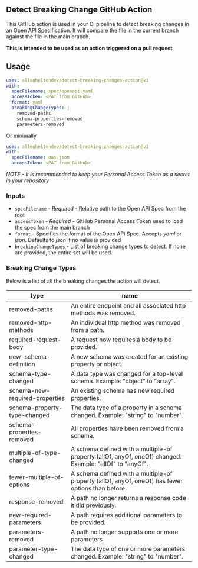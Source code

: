 ## Detect Breaking Change GitHub Action

This GitHub action is used in your CI pipeline to detect breaking changes in an Open API Specification. It will compare the file in the current branch against the file in the main branch. 

**This is intended to be used as an action triggered on a pull request**

## Usage

```yaml
uses: allenheltondev/detect-breaking-changes-action@v1
with:
  specFilename: spec/openapi.yaml
  accessToken: <PAT from GitHub>
  format: yaml
  breakingChangeTypes: |
    removed-paths
    schema-properties-removed
    parameters-removed
```

Or minimally

```yaml
uses: allenheltondev/detect-breaking-changes-action@v1
with:
  specFilename: oas.json
  accessToken: <PAT from GitHub>
```

*NOTE - It is recommended to keep your Personal Access Token as a secret in your repository*

### Inputs

* `specFilename` - *Required* - Relative path to the Open API Spec from the root
* `accessToken` - *Required* - GitHub Personal Access Token used to load the spec from the main branch
* `format` - Specifies the format of the Open API Spec. Accepts *yaml* or *json*. Defaults to *json* if no value is provided
* `breakingChangeTypes` - List of breaking change types to detect. If none are provided, the entire set will be used.

### Breaking Change Types

Below is a list of all the breaking changes the action will detect. 

|type|name|
|------|-----|    
|removed-paths|An entire endpoint and all associated http methods was removed.|
|removed-http-methods|An individual http method was removed from a path.|
|required-request-body|A request now requires a body to be provided.|
|new-schema-definition|A new schema was created for an existing property or object.|
|schema-type-changed|A data type was changed for a top-level schema. Example: "object" to "array".|
|schema-new-required-properties|An existing schema has new required properties.|
|schema-property-type-changed|The data type of a property in a schema changed. Example: "string" to "number".|
|schema-properties-removed|All properties have been removed from a schema.|
|multiple-of-type-changed|A schema defined with a multiple-of property (allOf, anyOf, oneOf) changed. Example: "allOf" to "anyOf".|
|fewer-multiple-of-options|A schema defined with a multiple-of property (allOf, anyOf, oneOf) has fewer options than before.|
|response-removed|A path no longer returns a response code it did previously.|
|new-required-parameters|A path requires additional parameters to be provided.|
|parameters-removed|A path no longer supports one or more parameters|
|parameter-type-changed|The data type of one or more parameters changed. Example: "string" to "number".|